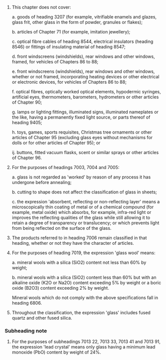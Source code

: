 1. This chapter does not cover:

    a. goods of heading 3207 (for example, vitrifiable enamels and glazes, glass frit, other glass in the form of powder, granules or flakes);
    
    b. articles of Chapter 71 (for example, imitation jewellery);
    
    c. optical fibre cables of heading 8544, electrical insulators (heading 8546) or fittings of insulating material of heading 8547;

    d. front windscreens (windshields), rear windows and other windows, framed, for vehicles of Chapters 86 to 88;
    
    e. front windscreens (windshields), rear windows and other windows, whether or not framed, incorporating heating devices or other electrical or electronic devices, for vehicles of Chapters 86 to 88;
    
    f. optical fibres, optically worked optical elements, hypodermic syringes, artificial eyes, thermometers, barometers, hydrometers or other articles of Chapter 90;
    
    g. lamps or lighting fittings, illuminated signs, illuminated nameplates or the like, having a permanently fixed light source, or parts thereof of heading 9405;
    
    h. toys, games, sports requisites, Christmas tree ornaments or other articles of Chapter 95 (excluding glass eyes without mechanisms for dolls or for other articles of Chapter 95); or
    
    ij. buttons, fitted vacuum flasks, scent or similar sprays or other articles of Chapter 96.

2. For the purposes of headings 7003, 7004 and 7005:

    a. glass is not regarded as 'worked' by reason of any process it has undergone before annealing;
    
    b. cutting to shape does not affect the classification of glass in sheets;
    
    c. the expression 'absorbent, reflecting or non-reflecting layer' means a microscopically thin coating of metal or of a chemical compound (for example, metal oxide) which absorbs, for example, infra-red light or improves the reflecting qualities of the glass while still allowing it to retain a degree of transparency or translucency; or which prevents light from being reflected on the surface of the glass.

3. The products referred to in heading 7006 remain classified in that heading, whether or not they have the character of articles.

4. For the purposes of heading 7019, the expression 'glass wool' means:

    a. mineral wools with a silica (SiO2) content not less than 60% by weight;
    
    b. mineral wools with a silica (SiO2) content less than 60% but with an alkaline oxide (K2O or Na2O) content exceeding 5% by weight or a boric oxide (B2O3) content exceeding 2% by weight.
    
    Mineral wools which do not comply with the above specifications fall in heading 6806.

5. Throughout the classification, the expression 'glass' includes fused quartz and other fused silica.

### Subheading note

1. For the purposes of subheadings 7013 22, 7013 33, 7013 41 and 7013 91, the expression 'lead crystal' means only glass having a minimum lead monoxide (PbO) content by weight of 24%.
